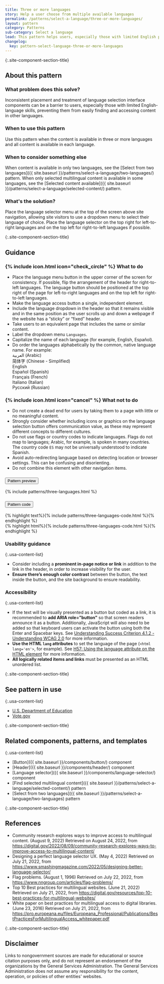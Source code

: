 ```yaml
---
title: Three or more languages
story: Help a user choose from multiple available languages
permalink: /patterns/select-a-language/three-or-more-languages/
layout: pattern
category: Patterns
sub-category: Select a language
lead: This pattern helps users, especially those with limited English proficiency, select their preferred language when visiting a website available in three or more languages, like English, Spanish, and Arabic.
changelog:
  key: pattern-select-language-three-or-more-languages
---
```


{:.site-component-section-title}
## About this pattern

### What problem does this solve?

Inconsistent placement and treatment of language selection interface components can be a barrier to users, especially those with limited English-language skills, preventing them from easily finding and accessing content in other languages.

### When to use this pattern

Use this pattern when the content is available in three or more languages and all content is available in each language.

### When to consider something else

When content is available in only two languages, see the [Select from two languages]({{ site.baseurl }}/patterns/select-a-language/two-languages/) pattern. When only selected multilingual content is available in some languages, see the [Selected content available]({{ site.baseurl }}/patterns/select-a-language/selected-content/) pattern.

### What's the solution?

Place the language selector menu at the top of the screen above site navigation, allowing site visitors to use a dropdown menu to select their language of choice. Place the language selector on the top right for left-to-right languages and on the top left for right-to-left languages if possible.

{:.site-component-section-title}
## Guidance

<div class="grid-row grid-gap-3">
  <div class="tablet:grid-col">
    <div class="do-dont">
      <div class="do-dont__do">
        <h3 class="do-dont__heading">
          {% include icon.html icon="check_circle" %}
          What to do
        </h3>
        <div class="do-dont__content">
          <ul>
            <li>Place the language menu button in the upper corner of the screen for consistency. If possible, flip the arrangement of the header for right-to-left languages. The language button should be positioned at the top right of the page for left-to-right languages and on the top left for right-to-left languages.</li>
            <li>Make the language access button a single, independent element.</li>
            <li>Include the language dropdown in the header so that it remains visible and in the same position as the user scrolls up and down a webpage if the website has a “sticky” or “fixed” header.</li>
            <li>Take users to an equivalent page that includes the same or similar content.</li>
            <li>Label the dropdown menu <code>Languages</code>.</li>
            <li>Capitalize the name of each language (for example, English, Español).</li>
            <li>Do order the languages alphabetically by the common, native language name. For example:<br/>
            <span lang="ar" xml:lang="ar">العربية</span> (Arabic)<br/>
            <span lang="zh" xml:lang="zh">简体字</span> (Chinese - Simplified)<br/>
            <span lang="en" xml:lang="en">English</span><br/>
            <span lang="es" xml:lang="es">Español</span> (Spanish)<br/>
            <span lang="fr" xml:lang="fr">Français</span> (French)<br/>
            <span lang="it" xml:lang="it">Italiano</span> (Italian)<br/>
            <span lang="ru" xml:lang="ru">Pусский</span> (Russian)</li>
          </ul>
        </div>
      </div>
    </div>
  </div>
  <div class="tablet:grid-col">
    <div class="do-dont">
      <div class="do-dont__dont">
        <h3 class="do-dont__heading">
          {% include icon.html icon="cancel" %}
          What not to do
        </h3>
        <div class="do-dont__content">
            <ul>
              <li>Do not create a dead end for users by taking them to a page with little or no meaningful content.</li>
              <li>Strongly consider whether including icons or graphics on the language selection button offers communication value, as these may represent different concepts to different cultures.</li>
              <li>Do not use flags or country codes to indicate languages. Flags do not map to languages; Arabic, for example, is spoken in many countries. The country code <code>ES</code> may not be universally understood to indicate Spanish.</li>
              <li>Avoid auto-redirecting language based on detecting location or browser settings. This can be confusing and disorienting.</li>
              <li>Do not combine this element with other navigation items.</li>
            </ul>
        </div>
      </div>
    </div>
  </div>
</div>

<div class="usa-accordion usa-accordion--bordered site-accordion-code site-component-preview margin-top-2">
  <h3 id="pattern-preview" class="usa-accordion__heading site-accordion-heading">
    <button type="button" class="usa-accordion__button" aria-controls="accordion-preview" aria-expanded="true">
      Pattern preview
    </button>
  </h3>
  <div id="accordion-preview" class="usa-accordion__content">
    {% include patterns/three-languages.html %}
  </div>
</div>
<div class="usa-accordion usa-accordion--bordered site-accordion-code site-component-preview">
  <h3 id="pattern-code" class="usa-accordion__heading site-accordion-heading">
    <button type="button" class="usa-accordion__button" aria-controls="accordion-code" aria-expanded="false">
      Pattern code
    </button>
  </h3>
  <div id="accordion-code" class="usa-accordion__content highlight-code copy-code">
    <div class="usa-sr-only">
      {% highlight text%}{% include patterns/three-languages-code.html %}{% endhighlight %}
    </div>
    {% highlight html%}{% include patterns/three-languages-code.html %}{% endhighlight %}
  </div>
</div>

### Usability guidance

{:.usa-content-list}
- Consider including a **prominent in-page notice or link** in addition to the link in the header, in order to increase visibility for the user.
- **Ensure there’s enough color contrast** between the button, the text inside the button, and the site background to ensure readability.

### Accessibility

{:.usa-content-list}
- If the text will be visually presented as a button but coded as a link, it is recommended to **add ARIA role="button"** so that screen readers announce it as a button. Additionally, JavaScript will also need to be added so that keyboard users can activate the button using both the Enter and Spacebar keys. See [Understanding Success Criterion 4.1.2 - Understanding WCAG 2.0](https://www.w3.org/TR/UNDERSTANDING-WCAG20/ensure-compat-rsv.html) for more information.
- **Use the HTML `lang` attributes** to set the language of the page (`<html lang='en'>`, for example). See [H57: Using the language attribute on the HTML element](https://www.w3.org/WAI/WCAG21/Techniques/html/H57.html) for more information.
- **All logically related items and links** must be presented as an HTML unordered list.

{:.site-component-section-title}
## See pattern in use

{:.usa-content-list}
- [U.S. Department of Education](https://www.ed.gov/notices/english-la)
- [Vote.gov](https://www.vote.gov)

{:.site-component-section-title}
## Related components, patterns, and templates

{:.usa-content-list}
- [Button]({{ site.baseurl }}/components/button/) component
- [Header]({{ site.baseurl }}/components/header/) component
- [Language selector]({{ site.baseurl }}/components/language-selector/) component
- [Find selected multilingual content]({{ site.baseurl }}/patterns/select-a-language/selected-content/) pattern
- [Select from two languages]({{ site.baseurl }}/patterns/select-a-language/two-languages) pattern

{:.site-component-section-title}
## References

- Community research explores ways to improve access to multilingual content. (August 9, 2022) Retrieved on August 24, 2022, from <https://digital.gov/2022/08/09/community-research-explores-ways-to-improve-access-to-multilingual-content/>
- Designing a perfect language selector UX. (May 4, 2022) Retrieved on July 21, 2022, from <https://www.smashingmagazine.com/2022/05/designing-better-language-selector/>
- Flag problems. (August 1, 1996) Retrieved on July 22, 2022, from <https://www.nngroup.com/articles/flag-problems/>
- Top 10 Best practices for multilingual websites. (June 21, 2022) Retrieved on July 21, 2022, from <https://digital.gov/resources/top-10-best-practices-for-multilingual-websites/>
- White paper on best practices for multilingual access to digital libraries. (June 23, 2016) Retrieved on July 21, 2022, from <https://pro.europeana.eu/files/Europeana_Professional/Publications/BestPracticesForMultilingualAccess_whitepaper.pdf>

{:.site-component-section-title}
## Disclaimer

Links to nongovernment sources are made for educational or source citation purposes only, and do not represent an endorsement of the organizations by the General Services Administration. The General Services Administration does not assume any responsibility for the content, operation, or policies of other entities' websites.
